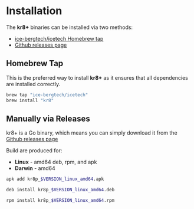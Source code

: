 # Installation

The **kr8+** binaries can be installed via two methods:

* [ice-bergtech/icetech Homebrew tap](https://github.com/ice-bergtech/homebrew-icetech)
* [Github releases page](https://github.com/ice-bergtech/kr8/releases)

## Homebrew Tap

This is the preferred way to install **kr8+** as it ensures that all dependencies are installed correctly.

```bash
brew tap "ice-bergtech/icetech"
brew install "kr8"
```

## Manually via Releases

kr8+ is a Go binary, which means you can simply download it from the [Github releases page](https://github.com/ice-bergtech/kr8/releases)

Build are produced for:

* **Linux** - amd64 deb, rpm, and apk
* **Darwin** - amd64


```sh
apk add kr8p_$VERSION_linux_amd64.apk
```

```sh
deb install kr8p_$VERSION_linux_amd64.deb
```

```sh
rpm install kr8p_$VERSION_linux_amd64.rpm
```